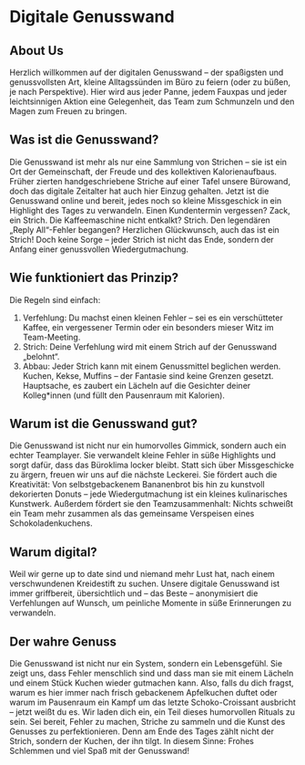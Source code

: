 # Digitale Genusswand
## About Us
Herzlich willkommen auf der digitalen Genusswand – der spaßigsten und genussvollsten Art, kleine Alltagssünden im Büro zu feiern (oder zu büßen, je nach Perspektive). Hier wird aus jeder Panne, jedem Fauxpas und jeder leichtsinnigen Aktion eine Gelegenheit, das Team zum Schmunzeln und den Magen zum Freuen zu bringen.


## Was ist die Genusswand?
Die Genusswand ist mehr als nur eine Sammlung von Strichen – sie ist ein Ort der Gemeinschaft, der Freude und des kollektiven Kalorienaufbaus. Früher zierten handgeschriebene Striche auf einer Tafel unsere Bürowand, doch das digitale Zeitalter hat auch hier Einzug gehalten. Jetzt ist die Genusswand online und bereit, jedes noch so kleine Missgeschick in ein Highlight des Tages zu verwandeln. Einen Kundentermin vergessen? Zack, ein Strich. Die Kaffeemaschine nicht entkalkt? Strich. Den legendären „Reply All“-Fehler begangen? Herzlichen Glückwunsch, auch das ist ein Strich! Doch keine Sorge – jeder Strich ist nicht das Ende, sondern der Anfang einer genussvollen Wiedergutmachung.


## Wie funktioniert das Prinzip?
Die Regeln sind einfach:
1. Verfehlung: Du machst einen kleinen Fehler – sei es ein verschütteter Kaffee, ein vergessener Termin oder ein besonders mieser Witz im Team-Meeting.
2. Strich: Deine Verfehlung wird mit einem Strich auf der Genusswand „belohnt“.
3. Abbau: Jeder Strich kann mit einem Genussmittel beglichen werden. Kuchen, Kekse, Muffins – der Fantasie sind keine Grenzen gesetzt. Hauptsache, es zaubert ein Lächeln auf die Gesichter deiner Kolleg*innen (und füllt den Pausenraum mit Kalorien).


## Warum ist die Genusswand gut?
Die Genusswand ist nicht nur ein humorvolles Gimmick, sondern auch ein echter Teamplayer. Sie verwandelt kleine Fehler in süße Highlights und sorgt dafür, dass das Büroklima locker bleibt. Statt sich über Missgeschicke zu ärgern, freuen wir uns auf die nächste Leckerei. Sie fördert auch die Kreativität: Von selbstgebackenem Bananenbrot bis hin zu kunstvoll dekorierten Donuts – jede Wiedergutmachung ist ein kleines kulinarisches Kunstwerk. Außerdem fördert sie den Teamzusammenhalt: Nichts schweißt ein Team mehr zusammen als das gemeinsame Verspeisen eines Schokoladenkuchens.


## Warum digital?
Weil wir gerne up to date sind und niemand mehr Lust hat, nach einem verschwundenen Kreidestift zu suchen. Unsere digitale Genusswand ist immer griffbereit, übersichtlich und – das Beste – anonymisiert die Verfehlungen auf Wunsch, um peinliche Momente in süße Erinnerungen zu verwandeln.


## Der wahre Genuss
Die Genusswand ist nicht nur ein System, sondern ein Lebensgefühl. Sie zeigt uns, dass Fehler menschlich sind und dass man sie mit einem Lächeln und einem Stück Kuchen wieder gutmachen kann. Also, falls du dich fragst, warum es hier immer nach frisch gebackenem Apfelkuchen duftet oder warum im Pausenraum ein Kampf um das letzte Schoko-Croissant ausbricht – jetzt weißt du es. Wir laden dich ein, ein Teil dieses humorvollen Rituals zu sein. Sei bereit, Fehler zu machen, Striche zu sammeln und die Kunst des Genusses zu perfektionieren. Denn am Ende des Tages zählt nicht der Strich, sondern der Kuchen, der ihn tilgt. In diesem Sinne: Frohes Schlemmen und viel Spaß mit der Genusswand!
